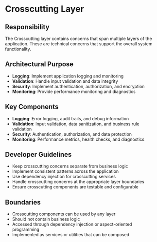 # Crosscutting Layer

## Responsibility
The Crosscutting layer contains concerns that span multiple layers of the application. These are technical concerns that support the overall system functionality.

## Architectural Purpose
- **Logging**: Implement application logging and monitoring
- **Validation**: Handle input validation and data integrity
- **Security**: Implement authentication, authorization, and encryption
- **Monitoring**: Provide performance monitoring and diagnostics

## Key Components
- **Logging**: Error logging, audit trails, and debug information
- **Validation**: Input validation, data sanitization, and business rule validation
- **Security**: Authentication, authorization, and data protection
- **Monitoring**: Performance metrics, health checks, and diagnostics

## Developer Guidelines
- Keep crosscutting concerns separate from business logic
- Implement consistent patterns across the application
- Use dependency injection for crosscutting services
- Handle crosscutting concerns at the appropriate layer boundaries
- Ensure crosscutting components are testable and configurable

## Boundaries
- Crosscutting components can be used by any layer
- Should not contain business logic
- Accessed through dependency injection or aspect-oriented programming
- Implemented as services or utilities that can be composed